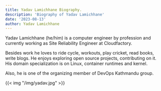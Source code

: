```yaml
---
title: Yadav Lamichhane Biography.
description: 'Biography of Yadav Lamichhane'
date: '2023-08-13'
author: Yadav Lamichhane
---
```

Yadav Lamichhane (he/him) is a computer engineer by profession and currently working as Site Reliability Engineer at Cloudfactory.

Besides work he loves to ride cycle, workouts, play cricket, read books, write blogs. He enjoys exploring open source projects, contributing on it. His domain specialization is on Linux, container runtimes and kernel.

Also, he is one of the organizing member of DevOps Kathmandu group.

{{< img "/img/yadav.jpg" >}}
